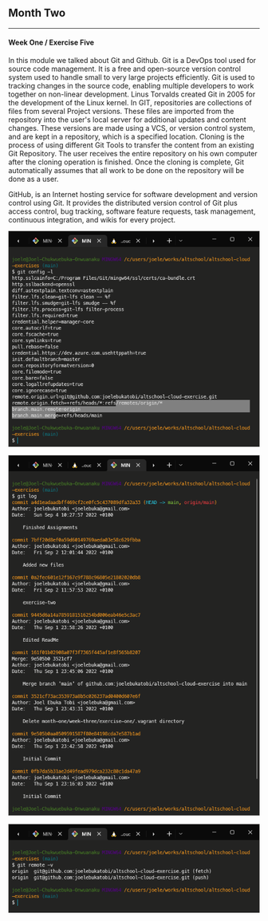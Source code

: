 ## Month Two

---

#### Week One / Exercise Five

In this module we talked about Git and Github. Git is a DevOps tool used for source code management. It is a free and open-source version control system used to handle small to very large projects efficiently. Git is used to tracking changes in the source code, enabling multiple developers to work together on non-linear development. Linus Torvalds created Git in 2005 for the development of the Linux kernel. In GIT, repositories are collections of files from several Project versions. These files are imported from the repository into the user's local server for additional updates and content changes. These versions are made using a VCS, or version control system, and are kept in a repository, which is a specified location. Cloning is the process of using different Git Tools to transfer the content from an existing Git Repository. The user receives the entire repository on his own computer after the cloning operation is finished. Once the cloning is complete, Git automatically assumes that all work to be done on the repository will be done as a user.

GitHub, is an Internet hosting service for software development and version control using Git. It provides the distributed version control of Git plus access control, bug tracking, software feature requests, task management, continuous integration, and wikis for every project.

![alt](/month-two/week-one/exercise-one/git-config-l.png)

![alt](/month-two/week-one/exercise-one/git-log.png)

![alt](/month-two/week-one/exercise-one/git-remote-v.png)
